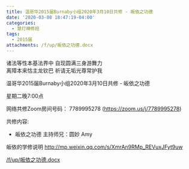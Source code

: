 ```yaml
---
title: 温哥华2015届Burnaby小组2020年3月10日共修 - 皈依之功德
date: '2020-03-08 18:47:19-04:00'
categories:
  - 慧灯禅修班
tags:
  - 2015届
attachments: /f/up/皈依之功德.docx
---
```

诸法等性本基法界中 自现圆满三身游舞力   
离障本来怙主龙钦巴 祈请无垢光尊常护我

温哥华2015届Burnaby小组2020年3月10日共修 - 皈依之功德

星期二晚7:00点 

网络共修Zoom房间号码： 7789995278 (<https://zoom.us/j/7789995278>)

共修内容: 

- 皈依之功德
主持师兄：圆妙 Amy

皈依的学修说明 <http://mp.weixin.qq.com/s/XmrAn9RMp_REVuxJFyt9uw>

[/f/up/皈依之功德.docx](http://huidengchanxiu.net/hdv/f/up/皈依之功德.docx)